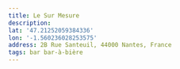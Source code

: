 ```yaml
---
title: Le Sur Mesure
description:
lat: '47.21252059384336'
lon: '-1.560236028253575'
address: 2B Rue Santeuil, 44000 Nantes, France
tags: bar bar-à-bière
---
```

